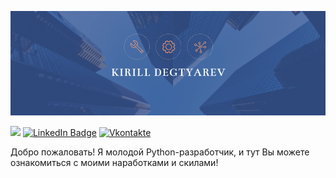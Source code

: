 [![Kirill's GitHub Banner](./main.png)](https://github.com/lirik1982)

![](https://komarev.com/ghpvc/?username=lirik1982)
[![LinkedIn Badge](https://img.shields.io/badge/LinkedIn-Profile-informational?style=flat&logo=linkedin&logoColor=white&color=0D76A8)]([https://www.linkedin.com/in/braydon-coyer/](https://www.linkedin.com/in/kirill-degtyarev-519661270/))
[![Vkontakte](https://img.shields.io/badge/Vkontakte-Profile-?style=flat&logo=codepen&logoColor=white&color=black)](https://vk.com/kirill.degtyarev)



Добро пожаловать!
Я молодой Python-разработчик, и тут Вы можете ознакомиться с моими наработками и скилами!


<!--
**lirik1982/lirik1982** is a ✨ _special_ ✨ repository because its `README.md` (this file) appears on your GitHub profile.

Here are some ideas to get you started:

- 🔭 I’m currently working on ...
- 🌱 I’m currently learning ...
- 👯 I’m looking to collaborate on ...
- 🤔 I’m looking for help with ...
- 💬 Ask me about ...
- 📫 How to reach me: ...
- 😄 Pronouns: ...
- ⚡ Fun fact: ...
-->
